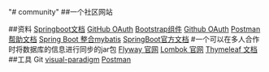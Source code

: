 "# community" 
##一个社区网站

##资料
[Springboot文档](https://spring.io)
[GitHub OAuth](https://developer.github.com/apps/building-oauth-apps/creating-an-oauth-app/)
[Bootstrap组件](https://v3.bootcss.com/components/#navbar-default)
[Github OAuth](https://developer.github.com/apps/building-oauth-apps/)
[Postman 帮助文档](https://learning.postman.com/)
[Spring Boot 整合mybatis](http://mybatis.org/spring-boot-starter/mybatis-spring-boot-autoconfigure/) 
[SpringBoot官方文档](https://docs.spring.io/spring-boot/docs/2.2.5.RELEASE/reference/html/)
#一个可以在多人合作时将数据库的信息进行同步的jar包
[Flyway 官网](https://flywaydb.org/)
[Lombok 官网](https://projectlombok.org/)
[Thymeleaf 文档](https://www.thymeleaf.org/doc/tutorials/3.0/usingthymeleaf.html#introducing-thymeleaf)
##工具
Git
[visual-paradigm](https://www.visual-paradigm.com/cn/download/community.jsp?platform=windows&arch=64bit)
[Postman](https://www.postman.com/)


